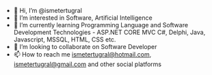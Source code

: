 - 👋 Hi, I’m @ismetertugral
- 👀 I’m interested in Software, Artificial Intelligence
- 🌱 I’m currently learning Programming Language and Software Development Technologies - ASP.NET CORE MVC C#, Delphi, Java, Javascript, MSSQL, HTML, CSS etc.
- 💞️ I’m looking to collaborate on Software Developer
- 📫 How to reach me ismetertugral@hotmail.com, ismetertugral@gmail.com and other social platforms

<!---
ismetertugral/ismetertugral is a ✨ special ✨ repository because its `README.md` (this file) appears on your GitHub profile.
You can click the Preview link to take a look at your changes.
--->
